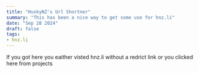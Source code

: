 ```yaml
---
title: "HuskyNZ's Url Shortner"
summary: "This has been a nice way to get some use for hnz.li"
date: "Sep 28 2024"
draft: false
tags:
- hnz.li
---
```


If you got here you eaither visted hnz.li without a redrict link or you clicked here from projects